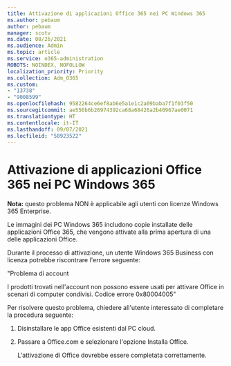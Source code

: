 ```yaml
---
title: Attivazione di applicazioni Office 365 nei PC Windows 365
ms.author: pebaum
author: pebaum
manager: scotv
ms.date: 08/26/2021
ms.audience: Admin
ms.topic: article
ms.service: o365-administration
ROBOTS: NOINDEX, NOFOLLOW
localization_priority: Priority
ms.collection: Adm_O365
ms.custom:
- "13738"
- "9008599"
ms.openlocfilehash: 9582264ce6ef8ab6e5a1e1c2a09baba7f1f03f50
ms.sourcegitcommit: ae556b6b26974392ca68a68426a2b40967ae0071
ms.translationtype: HT
ms.contentlocale: it-IT
ms.lasthandoff: 09/07/2021
ms.locfileid: "58923522"
---
```

# <a name="activating-office-365-applications-on-windows-365-pcs"></a>Attivazione di applicazioni Office 365 nei PC Windows 365

**Nota:** questo problema NON è applicabile agli utenti con licenze Windows 365 Enterprise.

Le immagini dei PC Windows 365 includono copie installate delle applicazioni Office 365, che vengono attivate alla prima apertura di una delle applicazioni Office.

Durante il processo di attivazione, un utente Windows 365 Business con licenza potrebbe riscontrare l'errore seguente:

"Problema di account

I prodotti trovati nell'account non possono essere usati per attivare Office in scenari di computer condivisi. Codice errore 0x80004005"

Per risolvere questo problema, chiedere all'utente interessato di completare la procedura seguente: 

1. Disinstallare le app Office esistenti dal PC cloud.
1. Passare a Office.com e selezionare l'opzione Installa Office.

    L'attivazione di Office dovrebbe essere completata correttamente.
